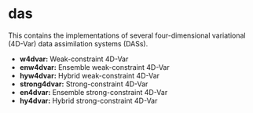 das
======

This contains the implementations of several four-dimensional
variational (4D-Var) data assimilation systems (DASs). 

  * **w4dvar:** Weak-constraint 4D-Var
  * **enw4dvar:** Ensemble weak-constraint 4D-Var
  * **hyw4dvar:** Hybrid weak-constraint 4D-Var
  * **strong4dvar:** Strong-constraint 4D-Var
  * **en4dvar:** Ensemble strong-constraint 4D-Var
  * **hy4dvar:** Hybrid strong-constraint 4D-Var
